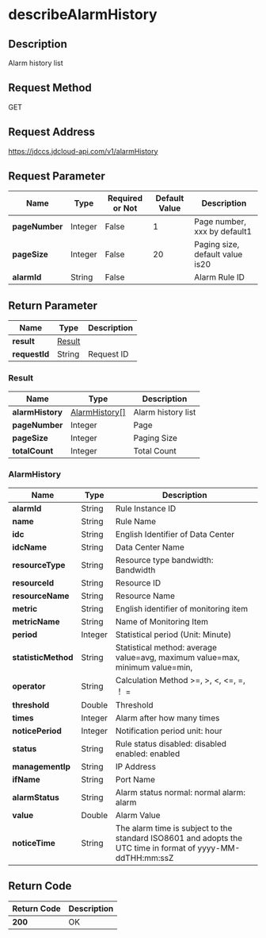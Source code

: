 # describeAlarmHistory


## Description
Alarm history list

## Request Method
GET

## Request Address
https://jdccs.jdcloud-api.com/v1/alarmHistory


## Request Parameter
|Name|Type|Required or Not|Default Value|Description|
|---|---|---|---|---|
|**pageNumber**|Integer|False|1|Page number, xxx by default1|
|**pageSize**|Integer|False|20|Paging size, default value is20|
|**alarmId**|String|False| |Alarm Rule ID|


## Return Parameter
|Name|Type|Description|
|---|---|---|
|**result**|[Result](describealarmhistory#result)| |
|**requestId**|String|Request ID|

### <div id="result">Result</div>
|Name|Type|Description|
|---|---|---|
|**alarmHistory**|[AlarmHistory[]](describealarmhistory#alarmhistory)|Alarm history list|
|**pageNumber**|Integer|Page|
|**pageSize**|Integer|Paging Size|
|**totalCount**|Integer|Total Count|
### <div id="alarmhistory">AlarmHistory</div>
|Name|Type|Description|
|---|---|---|
|**alarmId**|String|Rule Instance ID|
|**name**|String|Rule Name|
|**idc**|String|English Identifier of Data Center|
|**idcName**|String|Data Center Name|
|**resourceType**|String|Resource type bandwidth: Bandwidth|
|**resourceId**|String|Resource ID|
|**resourceName**|String|Resource Name|
|**metric**|String|English identifier of monitoring item|
|**metricName**|String|Name of Monitoring Item|
|**period**|Integer|Statistical period (Unit: Minute)|
|**statisticMethod**|String|Statistical method: average value=avg, maximum value=max, minimum value=min,|
|**operator**|String|Calculation Method >=, >, <, <=, =, ！ =|
|**threshold**|Double|Threshold|
|**times**|Integer|Alarm after how many times|
|**noticePeriod**|Integer|Notification period unit: hour|
|**status**|String|Rule status disabled: disabled enabled: enabled|
|**managementIp**|String|IP Address|
|**ifName**|String|Port Name|
|**alarmStatus**|String|Alarm status  normal: normal  alarm: alarm|
|**value**|Double|Alarm Value|
|**noticeTime**|String|The alarm time is subject to the standard ISO8601 and adopts the UTC time in format of yyyy-MM-ddTHH:mm:ssZ|

## Return Code
|Return Code|Description|
|---|---|
|**200**|OK|
